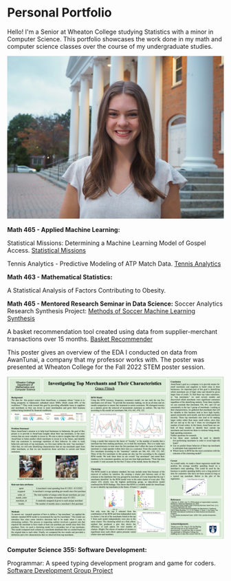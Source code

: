 # Personal Portfolio
Hello! I'm a Senior at Wheaton College studying Statistics with a minor in Computer Science. This portfolio showcases the work done in my math and computer science classes over the course of my undergraduate studies.

![image](grace.jpeg)

**Math 465 - Applied Machine Learning:**

Statistical Missions: Determining a Machine Learning Model of Gospel Access. [Statistical Missions](https://github.com/graceflitsch/graceflitsch.github.io/blob/main/Statistical-Missions.pdf) 

Tennis Analytics - Predictive Modeling of ATP Match Data. [Tennis Analytics](https://github.com/graceflitsch/graceflitsch.github.io/blob/main/ind_noedit%202.pdf) 

**Math 463 - Mathematical Statistics:**

A Statistical Analysis of Factors Contributing to Obesity.

**Math 465 - Mentored Research Seminar in Data Science:**
Soccer Analytics Research Synthesis Project: [Methods of Soccer Machine Learning Synthesis](https://github.com/graceflitsch/graceflitsch.github.io/blob/main/Data_Science_Research_Final%20(1).pdf) 

A basket recommendation tool created using data from supplier-merchant transactions over 15 months. [Basket Recommender](https://github.com/graceflitsch/basketsrec/blob/main/GNB5.ipynb)

This poster gives an overview of the EDA I conducted on data from AwanTunai, a company that my professor works with. The poster was presented at Wheaton College for the Fall 2022 STEM poster session.

![image](Poster.jpeg)

**Computer Science 355: Software Development:**

Programmar: A speed typing development program and game for coders. 
[Software Development Group Project](https://eliouoba.live/ProGrammar/src/webpages/home.html) 



